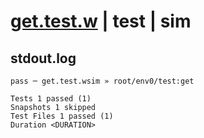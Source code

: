 # [get.test.w](../../../../../../examples/tests/sdk_tests/table/get.test.w) | test | sim

## stdout.log
```log
pass ─ get.test.wsim » root/env0/test:get

Tests 1 passed (1)
Snapshots 1 skipped
Test Files 1 passed (1)
Duration <DURATION>
```

